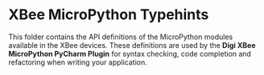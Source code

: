 XBee MicroPython Typehints
==========================

This folder contains the API definitions of the MicroPython modules available
in the XBee devices. These definitions are used by the **Digi XBee MicroPython
PyCharm Plugin** for syntax checking, code completion and refactoring when
writing your application.